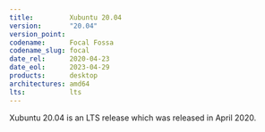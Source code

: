 ```yaml
---
title:         Xubuntu 20.04
version:       "20.04"
version_point:
codename:      Focal Fossa
codename_slug: focal
date_rel:      2020-04-23
date_eol:      2023-04-29
products:      desktop
architectures: amd64
lts:           lts
---
```


Xubuntu 20.04 is an LTS release which was released in April 2020.
